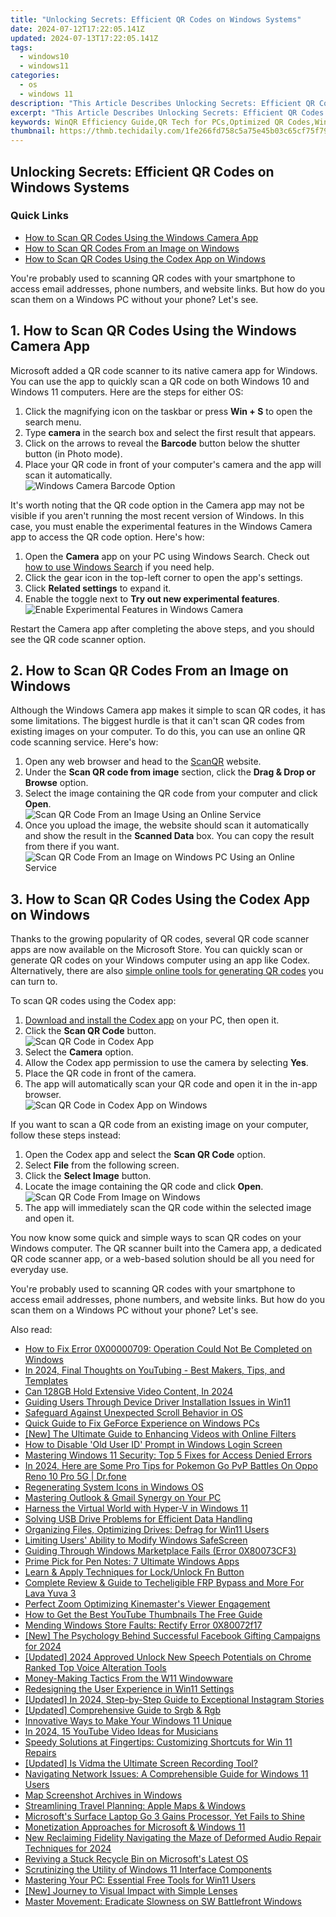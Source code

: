 ```yaml
---
title: "Unlocking Secrets: Efficient QR Codes on Windows Systems"
date: 2024-07-12T17:22:05.141Z
updated: 2024-07-13T17:22:05.141Z
tags:
  - windows10
  - windows11
categories:
  - os
  - windows 11
description: "This Article Describes Unlocking Secrets: Efficient QR Codes on Windows Systems"
excerpt: "This Article Describes Unlocking Secrets: Efficient QR Codes on Windows Systems"
keywords: WinQR Efficiency Guide,QR Tech for PCs,Optimized QR Codes,Windows QR Performance,Secrets in QR Scanning,Enhance Windows Codecs,Fast Windows QR Decoding
thumbnail: https://thmb.techidaily.com/1fe266fd758c5a75e45b03c65cf75f79c47b7be92cf62fce6f2e53504509e2e1.jpg
---
```


## Unlocking Secrets: Efficient QR Codes on Windows Systems

### Quick Links

* [How to Scan QR Codes Using the Windows Camera App](#how-to-scan-qr-codes-using-the-windows-camera-app)
* [How to Scan QR Codes From an Image on Windows](#how-to-scan-qr-codes-from-an-image-on-windows)
* [How to Scan QR Codes Using the Codex App on Windows](#how-to-scan-qr-codes-using-the-codex-app-on-windows)

 You're probably used to scanning QR codes with your smartphone to access email addresses, phone numbers, and website links. But how do you scan them on a Windows PC without your phone? Let's see.

## 1\. How to Scan QR Codes Using the Windows Camera App

 Microsoft added a QR code scanner to its native camera app for Windows. You can use the app to quickly scan a QR code on both Windows 10 and Windows 11 computers. Here are the steps for either OS:

1. Click the magnifying icon on the taskbar or press **Win + S** to open the search menu.
2. Type **camera** in the search box and select the first result that appears.
3. Click on the arrows to reveal the **Barcode** button below the shutter button (in Photo mode).
4. Place your QR code in front of your computer's camera and the app will scan it automatically.  
![Windows Camera Barcode Option](https://static1.makeuseofimages.com/wordpress/wp-content/uploads/2022/12/windows-camera-barcode-option.jpg)

 It's worth noting that the QR code option in the Camera app may not be visible if you aren't running the most recent version of Windows. In this case, you must enable the experimental features in the Windows Camera app to access the QR code option. Here's how:

1. Open the **Camera** app on your PC using Windows Search. Check out [how to use Windows Search](https://www.makeuseof.com/windows-search-use-guide/) if you need help.
2. Click the gear icon in the top-left corner to open the app's settings.
3. Click **Related settings** to expand it.
4. Enable the toggle next to **Try out new experimental features**.  
![Enable Experimental Features in Windows Camera](https://static1.makeuseofimages.com/wordpress/wp-content/uploads/2022/12/enable-experimental-features-in-windows-camera.jpg)

 Restart the Camera app after completing the above steps, and you should see the QR code scanner option.

## 2\. How to Scan QR Codes From an Image on Windows

 Although the Windows Camera app makes it simple to scan QR codes, it has some limitations. The biggest hurdle is that it can't scan QR codes from existing images on your computer. To do this, you can use an online QR code scanning service. Here's how:

1. Open any web browser and head to the [ScanQR](https://scanqr.org/) website.
2. Under the **Scan QR code from image** section, click the **Drag & Drop or Browse** option.
3. Select the image containing the QR code from your computer and click **Open**.  
![Scan QR Code From an Image Using an Online Service](https://static1.makeuseofimages.com/wordpress/wp-content/uploads/2023/10/scan-qr-code-from-an-image-using-an-online-service.jpg)
4. Once you upload the image, the website should scan it automatically and show the result in the **Scanned Data** box. You can copy the result from there if you want.  
![Scan QR Code From an Image on Windows PC Using an Online Service](https://static1.makeuseofimages.com/wordpress/wp-content/uploads/2023/10/scan-qr-code-from-an-image-on-windows-pc-using-an-online-service-copy.jpg)

## 3\. How to Scan QR Codes Using the Codex App on Windows

 Thanks to the growing popularity of QR codes, several QR code scanner apps are now available on the Microsoft Store. You can quickly scan or generate QR codes on your Windows computer using an app like Codex. Alternatively, there are also [simple online tools for generating QR codes](https://www.makeuseof.com/create-qr-codes-simple-tools/) you can turn to.

 To scan QR codes using the Codex app:

1. [Download and install the Codex app](https://apps.microsoft.com/store/detail/codex-qr-reader-generator/9NBLGGH5M02G?hl=en-us&gl=us) on your PC, then open it.
2. Click the **Scan QR Code** button.  
![Scan QR Code in Codex App](https://static1.makeuseofimages.com/wordpress/wp-content/uploads/2022/12/scan-qr-code-in-codex-app.jpg)
3. Select the **Camera** option.
4. Allow the Codex app permission to use the camera by selecting **Yes**.
5. Place the QR code in front of the camera.
6. The app will automatically scan your QR code and open it in the in-app browser.  
![Scan QR Code in Codex App on Windows](https://static1.makeuseofimages.com/wordpress/wp-content/uploads/2022/12/scan-qr-code-in-codex-app-on-windows.jpg)

 If you want to scan a QR code from an existing image on your computer, follow these steps instead:

1. Open the Codex app and select the **Scan QR Code** option.
2. Select **File** from the following screen.
3. Click the **Select Image** button.
4. Locate the image containing the QR code and click **Open**.  
![Scan QR Code From Image on Windows](https://static1.makeuseofimages.com/wordpress/wp-content/uploads/2022/12/scan-qr-code-from-image-on-windows.jpg)
5. The app will immediately scan the QR code within the selected image and open it.

 You now know some quick and simple ways to scan QR codes on your Windows computer. The QR scanner built into the Camera app, a dedicated QR code scanner app, or a web-based solution should be all you need for everyday use.

 You're probably used to scanning QR codes with your smartphone to access email addresses, phone numbers, and website links. But how do you scan them on a Windows PC without your phone? Let's see.



<ins class="adsbygoogle"
      style="display:block"
      data-ad-client="ca-pub-7571918770474297"
      data-ad-slot="8358498916"
      data-ad-format="auto"
      data-full-width-responsive="true"></ins>
<span class="atpl-alsoreadstyle">Also read:</span>
<div><ul>
<li><a href="https://win11-tips.techidaily.com/how-to-fix-error-0x00000709-operation-could-not-be-completed-on-windows/"><u>How to Fix Error 0X00000709: Operation Could Not Be Completed on Windows</u></a></li>
<li><a href="https://youtube-stream.techidaily.com/in-2024-final-thoughts-on-youtubing-best-makers-tips-and-templates/"><u>In 2024, Final Thoughts on YouTubing - Best Makers, Tips, and Templates</u></a></li>
<li><a href="https://extra-resources.techidaily.com/can-128gb-hold-extensive-video-content-in-2024/"><u>Can 128GB Hold Extensive Video Content, In 2024</u></a></li>
<li><a href="https://win11-tips.techidaily.com/guiding-users-through-device-driver-installation-issues-in-win11/"><u>Guiding Users Through Device Driver Installation Issues in Win11</u></a></li>
<li><a href="https://win11-tips.techidaily.com/safeguard-against-unexpected-scroll-behavior-in-os/"><u>Safeguard Against Unexpected Scroll Behavior in OS</u></a></li>
<li><a href="https://win11-tips.techidaily.com/quick-guide-to-fix-geforce-experience-on-windows-pcs/"><u>Quick Guide to Fix GeForce Experience on Windows PCs</u></a></li>
<li><a href="https://some-approaches.techidaily.com/new-the-ultimate-guide-to-enhancing-videos-with-online-filters/"><u>[New] The Ultimate Guide to Enhancing Videos with Online Filters</u></a></li>
<li><a href="https://win11-tips.techidaily.com/how-to-disable-old-user-id-prompt-in-windows-login-screen/"><u>How to Disable 'Old User ID' Prompt in Windows Login Screen</u></a></li>
<li><a href="https://win11-tips.techidaily.com/mastering-windows-11-security-top-5-fixes-for-access-denied-errors/"><u>Mastering Windows 11 Security: Top 5 Fixes for Access Denied Errors</u></a></li>
<li><a href="https://android-pokemon-go.techidaily.com/in-2024-here-are-some-pro-tips-for-pokemon-go-pvp-battles-on-oppo-reno-10-pro-5g-drfone-by-drfone-virtual-android/"><u>In 2024, Here are Some Pro Tips for Pokemon Go PvP Battles On Oppo Reno 10 Pro 5G | Dr.fone</u></a></li>
<li><a href="https://win11-tips.techidaily.com/regenerating-system-icons-in-windows-os/"><u>Regenerating System Icons in Windows OS</u></a></li>
<li><a href="https://win11-tips.techidaily.com/mastering-outlook-and-gmail-synergy-on-your-pc/"><u>Mastering Outlook & Gmail Synergy on Your PC</u></a></li>
<li><a href="https://win11-tips.techidaily.com/harness-the-virtual-world-with-hyper-v-in-windows-11/"><u>Harness the Virtual World with Hyper-V in Windows 11</u></a></li>
<li><a href="https://win11-tips.techidaily.com/solving-usb-drive-problems-for-efficient-data-handling/"><u>Solving USB Drive Problems for Efficient Data Handling</u></a></li>
<li><a href="https://win11-tips.techidaily.com/organizing-files-optimizing-drives-defrag-for-win11-users/"><u>Organizing Files, Optimizing Drives: Defrag for Win11 Users</u></a></li>
<li><a href="https://win11-tips.techidaily.com/limiting-users-ability-to-modify-windows-safescreen/"><u>Limiting Users' Ability to Modify Windows SafeScreen</u></a></li>
<li><a href="https://win11-tips.techidaily.com/guiding-through-windows-marketplace-fails-error-0x80073cf3/"><u>Guiding Through Windows Marketplace Fails (Error 0X80073CF3)</u></a></li>
<li><a href="https://win11-tips.techidaily.com/prime-pick-for-pen-notes-7-ultimate-windows-apps/"><u>Prime Pick for Pen Notes: 7 Ultimate Windows Apps</u></a></li>
<li><a href="https://win11-tips.techidaily.com/learn-and-apply-techniques-for-lockunlock-fn-button/"><u>Learn & Apply Techniques for Lock/Unlock Fn Button</u></a></li>
<li><a href="https://android-unlock.techidaily.com/complete-review-and-guide-to-techeligible-frp-bypass-and-more-for-lava-yuva-3-by-drfone-android/"><u>Complete Review & Guide to Techeligible FRP Bypass and More For Lava Yuva 3</u></a></li>
<li><a href="https://extra-hints.techidaily.com/perfect-zoom-optimizing-kinemasters-viewer-engagement/"><u>Perfect Zoom  Optimizing Kinemaster's Viewer Engagement</u></a></li>
<li><a href="https://youtube-zero.techidaily.com/o-get-the-best-youtube-thumbnails-the-free-guide/"><u>How to Get the Best YouTube Thumbnails  The Free Guide</u></a></li>
<li><a href="https://win11-tips.techidaily.com/mending-windows-store-faults-rectify-error-0x80072f17/"><u>Mending Windows Store Faults: Rectify Error 0X80072f17</u></a></li>
<li><a href="https://vp-tips.techidaily.com/new-the-psychology-behind-successful-facebook-gifting-campaigns-for-2024/"><u>[New] The Psychology Behind Successful Facebook Gifting Campaigns for 2024</u></a></li>
<li><a href="https://article-tips.techidaily.com/updated-2024-approved-unlock-new-speech-potentials-on-chrome-ranked-top-voice-alteration-tools/"><u>[Updated] 2024 Approved  Unlock New Speech Potentials on Chrome  Ranked Top Voice Alteration Tools</u></a></li>
<li><a href="https://win11-tips.techidaily.com/money-making-tactics-from-the-w11-windowware/"><u>Money-Making Tactics From the W11 Windowware</u></a></li>
<li><a href="https://win11-tips.techidaily.com/redesigning-the-user-experience-in-win11-settings/"><u>Redesigning the User Experience in Win11 Settings</u></a></li>
<li><a href="https://instagram-video-files.techidaily.com/updated-in-2024-step-by-step-guide-to-exceptional-instagram-stories/"><u>[Updated] In 2024, Step-by-Step Guide to Exceptional Instagram Stories</u></a></li>
<li><a href="https://extra-information.techidaily.com/updated-comprehensive-guide-to-srgb-and-rgb/"><u>[Updated] Comprehensive Guide to Srgb & Rgb</u></a></li>
<li><a href="https://win11-tips.techidaily.com/innovative-ways-to-make-your-windows-11-unique/"><u>Innovative Ways to Make Your Windows 11 Unique</u></a></li>
<li><a href="https://facebook-video-share.techidaily.com/in-2024-15-youtube-video-ideas-for-musicians/"><u>In 2024, 15 YouTube Video Ideas for Musicians</u></a></li>
<li><a href="https://win11-tips.techidaily.com/speedy-solutions-at-fingertips-customizing-shortcuts-for-win-11-repairs/"><u>Speedy Solutions at Fingertips: Customizing Shortcuts for Win 11 Repairs</u></a></li>
<li><a href="https://video-capture.techidaily.com/updated-is-vidma-the-ultimate-screen-recording-tool/"><u>[Updated] Is Vidma the Ultimate Screen Recording Tool?</u></a></li>
<li><a href="https://win11-tips.techidaily.com/navigating-network-issues-a-comprehensible-guide-for-windows-11-users/"><u>Navigating Network Issues: A Comprehensible Guide for Windows 11 Users</u></a></li>
<li><a href="https://win11-tips.techidaily.com/map-screenshot-archives-in-windows/"><u>Map Screenshot Archives in Windows</u></a></li>
<li><a href="https://win11.techidaily.com/streamlining-travel-planning-apple-maps-and-windows/"><u>Streamlining Travel Planning: Apple Maps & Windows</u></a></li>
<li><a href="https://win11-tips.techidaily.com/microsofts-surface-laptop-go-3-gains-processor-yet-fails-to-shine/"><u>Microsoft's Surface Laptop Go 3 Gains Processor, Yet Fails to Shine</u></a></li>
<li><a href="https://win11-tips.techidaily.com/monetization-approaches-for-microsoft-and-windows-11/"><u>Monetization Approaches for Microsoft & Windows 11</u></a></li>
<li><a href="https://sound-optimizing.techidaily.com/new-reclaiming-fidelity-navigating-the-maze-of-deformed-audio-repair-techniques-for-2024/"><u>New Reclaiming Fidelity Navigating the Maze of Deformed Audio Repair Techniques for 2024</u></a></li>
<li><a href="https://win11-tips.techidaily.com/reviving-a-stuck-recycle-bin-on-microsofts-latest-os/"><u>Reviving a Stuck Recycle Bin on Microsoft's Latest OS</u></a></li>
<li><a href="https://win11-tips.techidaily.com/scrutinizing-the-utility-of-windows-11-interface-components/"><u>Scrutinizing the Utility of Windows 11 Interface Components</u></a></li>
<li><a href="https://win11-tips.techidaily.com/mastering-your-pc-essential-free-tools-for-win11-users/"><u>Mastering Your PC: Essential Free Tools for Win11 Users</u></a></li>
<li><a href="https://snapchat-videos.techidaily.com/new-journey-to-visual-impact-with-simple-lenses/"><u>[New] Journey to Visual Impact with Simple Lenses</u></a></li>
<li><a href="https://win11-tips.techidaily.com/master-movement-eradicate-slowness-on-sw-battlefront-windows/"><u>Master Movement: Eradicate Slowness on SW Battlefront Windows</u></a></li>
</ul></div>
